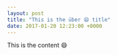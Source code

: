 ```yaml
---
layout: post
title: "This is the über 😄 title"
date: 2017-01-20 12:23:00 +0000
---
```


This is the content 😄
